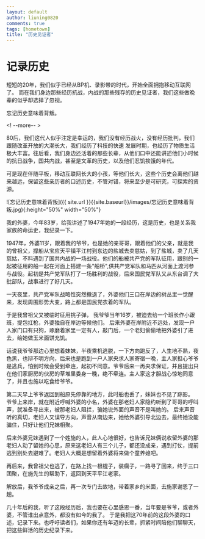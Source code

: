 ```yaml
---
layout: default
author: liuning0820
comments: true
tags: [hometown]
title: "历史见证者"
---
```


# 记录历史

短短的20年，我们似乎已经从BP机、录影带的时代，开始全面拥抱移动互联网了。
而在我们身边那些经历抗战，内战的那些残存的历史见证者，我们这些做晚辈的似乎却选择了忽视。

忘记历史意味着背叛。

<! --more-- >

80后，我们这代人似乎注定是幸运的，我们没有经历战火，没有经历批判，我们跟随改革开放的大潮长大，我们经历了科技的快速
发展时期，也经历了物质生活极大丰富。往后看，我们身边还活着的那些长辈，从他们口中还能讲述他们小时候的抗日战争，国共内战，甚至是文革的历史，以及他们忍饥挨饿的年代。

可是现在伴随平板，移动互联网长大的小孩，等他们长大，这些个历史会离他们越来越远，保留这些亲历者的口述历史，不管对错，将来至少是可研究，可探索的资源。

![忘记历史意味着背叛]({{ site.url }}{{site.baseurl}}/images/忘记历史意味着背叛.jpg){:height="50%" width="50%"}

我的外婆，今年83岁，给我讲述了1947年她的一段经历，这是历史，也是关系我家族的命运史，我纪录一下。

1947年，外婆11岁，跟着我的爷爷，也是她的亲哥哥，跟着他们的父亲，就是我的曾祖父，撑船从宝应天平镇平江村到东边的盐城去卖慈姑，到了盐城，卖了几天慈姑，不料遇到了国共内战的一场战役。他们的船被共产党的军队征用，跟别的一起被征用的船一起在河面上搭建一条"船桥",供共产党军队和马匹从河面上渡河参与战役。起初是共产党军队打了一场胜利的战役，后来国民党军队又从东台调了大批部队，战事进行了好几天。

一天夜里，共产党军队战略性突然撤退了，外婆他们三口在岸边的树丛里一觉醒来，发现周围形势大变，路上都是国民党衣着的军队。

于是我曾祖父又被临时征用挑子弹， 我爷爷当年16岁，被迫去给一个班长作小跟班，提包扛枪，外婆独自在岸边等候他们。
后来外婆在岸附近不远处，发现一户人家门口有只狗，琢磨着家里一定有人，敲门后，一个老妇偷偷地把外婆引了进去，给她做玉米面饼充饥。

话说我爷爷那边心里想着妹妹，半夜乘机逃脱，一下方向跑反了，人生地不熟，夜色黑，也辩不明方向，后来也是跑到一户人家央求人家寄宿一晚，主人家担心爷爷是逃兵，怕到时候会受到牵连，起初不同意。爷爷后来一再央求保证，并且提出只在他们家厨房的伙房的草堆里委身一晚，绝不牵连。主人家这才胆战心惊地同意了，并且也施以吃食给爷爷。

第二天早上爷爷返回到船原先停靠的地方，此时船也丢了，妹妹也不见了踪影。
爷爷上来岸，就在附近呼喊外婆的小名，外婆在那老妇人家隐约听到了哥哥的呼叫声，就准备寻出来，被那老妇人阻拦，骗她说外面的声音不是叫她的。
后来声音听的真切，老妇人又误导方向，声音从南边来，她给外婆引导北边去，最终她没能骗住，只好让他们兄妹相聚。

后来外婆兄妹遇到了一个姓施的人，此人心地很好，也告诉兄妹俩说收留外婆的那老妇人动了留她的心思，原来这老妇人有三个儿子，都还没成亲，遇到打仗，提前逃到别处去避难了。老妇人大概是想留着外婆将来做个童养媳吧。

再后来，我曾祖父也逃了，在路上找一根棍子，装瘸子，一路寻了回来，终于三口团聚，在施先生的帮助下，返回到天平平江老家。

解放后，我爷爷成亲之后，再一次专门去故地，带着家乡的米面，去施家谢恩了一趟。

几十年后的我，听了这段经历后，我也要在心里感恩一番，当年要是爷爷，或者外婆，不管谁出点意外，都没有如今的我了。
于是我把这70年前的这段外婆的口述，记录下来。也呼吁读者们，如果你还有年迈的长辈，抓紧时间陪他们聊聊天，把这些鲜活的历史纪录下来。
